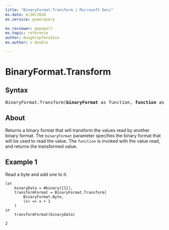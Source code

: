 ```yaml
---
title: "BinaryFormat.Transform | Microsoft Docs"
ms.date: 4/20/2020
ms.service: powerquery

ms.reviewer: gepopell
ms.topic: reference
author: dougklopfenstein
ms.author: v-douklo

---
```

# BinaryFormat.Transform

## Syntax

<pre>
BinaryFormat.Transform(<b>binaryFormat</b> as function, <b>function</b> as function) as function 
</pre>

## About  
Returns a binary format that will transform the values read by another binary format. The `binaryFormat` parameter specifies the binary format that will be used to read the value. The `function` is invoked with the value read, and returns the transformed value.

## Example 1
Read a byte and add one to it.

```powerquery-m
let
    binaryData = #binary({1}),
    transformFormat = BinaryFormat.Transform(
        BinaryFormat.Byte,
        (x) => x + 1
    )
in
    transformFormat(binaryData)
```

`2`
